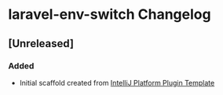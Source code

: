 <!-- Keep a Changelog guide -> https://keepachangelog.com -->

# laravel-env-switch Changelog

## [Unreleased]
### Added
- Initial scaffold created from [IntelliJ Platform Plugin Template](https://github.com/JetBrains/intellij-platform-plugin-template)
